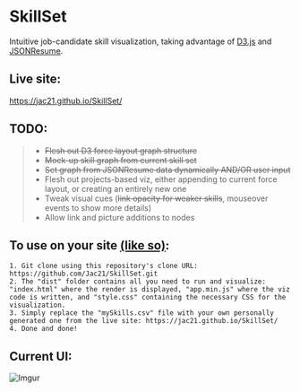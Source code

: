 SkillSet
==========

Intuitive job-candidate skill visualization, taking advantage of [D3.js](http://d3js.org/) and [JSONResume](https://jsonresume.org/).

Live site:
------
https://jac21.github.io/SkillSet/

TODO:
------
>- ~~Flesh out D3 force layout graph structure~~
>- ~~Mock-up skill graph from current skill set~~
>- ~~Set graph from JSONResume data dynamically AND/OR user input~~
>- Flesh out projects-based viz, either appending to current force layout, or creating an entirely new one
>- Tweak visual cues (~~link opacity for weaker skills~~, mouseover events to show more details)
>- Allow link and picture additions to nodes

To use on your site [(like so)](https://jac21.github.io/viz.html):
----------------------------
	1. Git clone using this repository's clone URL: https://github.com/Jac21/SkillSet.git 
	2. The "dist" folder contains all you need to run and visualize: "index.html" where the render is displayed, "app.min.js" where the viz code is written, and "style.css" containing the necessary CSS for the visualization.
	3. Simply replace the "mySkills.csv" file with your own personally generated one from the live site: https://jac21.github.io/SkillSet/ 
	4. Done and done!


Current UI:
-----------
![Imgur](http://i.imgur.com/l5zoOeg.png)